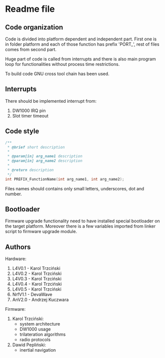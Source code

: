 # Readme file

## Code organization

Code is divided into platform dependent and independent part. First one is in
folder platform and each of those function has prefix 'PORT_', rest of files
comes from second part.

Huge part of code is called from interrupts and there is also main program loop
for functionalities without process time restrictions.

To build code GNU cross tool chain has been used.

## Interrupts

There should be implemented interrupt from:

1. DW1000 IRQ pin
1. Slot timer timeout

## Code style

```C
/**
 * @brief short description
 *
 * @param[in] arg_name1 description
 * @param[in] arg_name2 description
 *
 * @return description
 */
int PREFIX_FunctionName(int arg_name1, int arg_name2);
```

Files names should contains only small letters, underscores, dot and number.

## Bootloader

Firmware upgrade functionality need to have installed special bootloader
on the target platform. Moreover there is a few variables imported from
linker script to firmware upgrade module.

## Authors

Hardware:

1. L4V0.1 - Karol Trzciński
1. L4V0.2 - Karol Trzciński
1. L4V0.3 - Karol Trzciński
1. L4V0.4 - Karol Trzciński
1. L4V0.5 - Karol Trzciński
1. NrfV1.1 - DevaWave
1. AnV2.0 - Andrzej Kuczwara

Firmware:
1. Karol Trzciński:
    - system architecture
    - DW1000 usage
    - trilateration algorithms
    - radio protocols
2. Dawid Pepliński:
    - inertial navigation